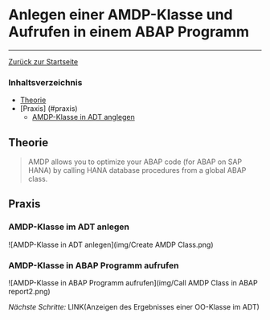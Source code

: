 # Anlegen einer AMDP-Klasse und Aufrufen in einem ABAP Programm
---

[Zurück zur Startseite](https://wolfgangzeller.github.io/ABAP-for-SAP-BW/)

### Inhaltsverzeichnis
- [Theorie](#theorie)
- [Praxis] (#praxis)
	- [AMDP-Klasse in ADT anglegen](#amdp-klasse_in_adt_anlegen)

## Theorie



> AMDP allows you to optimize your ABAP code (for ABAP on SAP HANA) by calling HANA database procedures from a global ABAP class.
## Praxis
### AMDP-Klasse im ADT anlegen
![AMDP-Klasse in ADT anlegen](img/Create AMDP Class.png)

### AMDP-Klasse in ABAP Programm aufrufen
![AMDP-Klasse in ABAP Programm aufrufen](img/Call AMDP Class in ABAP report2.png)


*Nächste Schritte:*
LINK(Anzeigen des Ergebnisses einer OO-Klasse im ADT)
